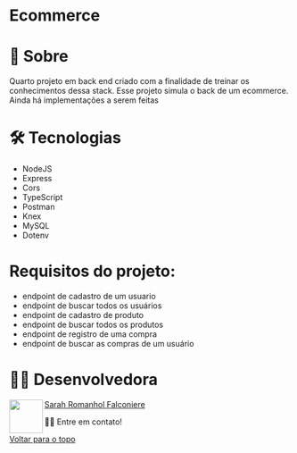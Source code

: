 # Ecommerce

# 📄 Sobre

Quarto projeto em back end criado com a finalidade de treinar os conhecimentos dessa stack. Esse projeto simula o back de um ecommerce. Ainda há implementações a serem feitas

# 🛠 Tecnologias

- NodeJS
- Express
- Cors
- TypeScript
- Postman
- Knex
- MySQL
- Dotenv

# Requisitos do projeto:

- endpoint de cadastro de um usuario
- endpoint de buscar todos os usuários
- endpoint de cadastro de produto
- endpoint de buscar todos os produtos
- endpoint de registro de uma compra
- endpoint de buscar as compras de um usuário

# 👩‍💻 Desenvolvedora

<a href="url"><img src="https://user-images.githubusercontent.com/86701927/139923533-9d3064bf-071e-4651-840f-4434d2b24a7b.jpg" align="left" height="60" width="60" ></a>

[Sarah Romanhol Falconiere](https://www.linkedin.com/in/sarahromanhol)

👋🏽 Entre em contato!

<a href="#top">Voltar para o topo</a>
